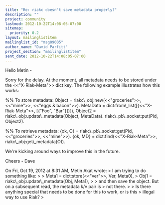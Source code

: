 ```yaml
---
title: "Re: riakc doesn't save metadata properly?"
description: ""
project: community
lastmod: 2012-10-22T14:08:05-07:00
sitemap:
  priority: 0.2
layout: mailinglistitem
mailinglist_id: "msg09005"
author_name: "David Parfitt"
project_section: "mailinglistitem"
sent_date: 2012-10-22T14:08:05-07:00
---
```



Hello Metin -

 Sorry for the delay. At the moment, all metadata needs to be stored
under the &lt;&lt;"X-Riak-Meta"&gt;&gt; dict key. The following example
illustrates how this works:

%% To store metadata:
Object = riakc\\_obj:new(&lt;&lt;"groceries"&gt;&gt;, &lt;&lt;"mine"&gt;&gt;, &lt;&lt;"eggs & bacon"&gt;&gt;).
MetaData = dict:from\\_list([{&lt;&lt;"X-Riak-Meta"&gt;&gt;, [{"Foo", "Bar"}]}]),
Object2 = riakc\\_obj:update\\_metadata(Object, MetaData).
riakc\\_pb\\_socket:put(Pid, Object2).

%% To retrieve metadata:
{ok, O} = riakc\\_pb\\_socket:get(Pid, &lt;&lt;"groceries"&gt;&gt;, &lt;&lt;"mine"&gt;&gt;).
{ok, MD} = dict:find(&lt;&lt;"X-Riak-Meta"&gt;&gt;, riakc\\_obj:get\\_metadata(O)).

We're kicking around ways to improve this in the future.

Cheers -
Dave

On Fri, Oct 19, 2012 at 8:31 AM, Metin Akat  wrote:
&gt; I am trying to do something like:
&gt;
&gt; Meta1 = dict:store(&lt;&lt;"ver"&gt;&gt;, Ver, Meta0),
&gt; Obj1 = riakc\\_obj:update\\_metadata(Obj, Meta1),
&gt;
&gt; and then save the object. But on a subsequent read, the metadata k/v pair is
&gt; not there.
&gt;
&gt; Is there anything special that needs to be done for this to work, or is this
&gt; illegal way to use Riak?
&gt;
